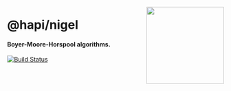 <a href="http://hapijs.com"><img src="https://raw.githubusercontent.com/hapijs/assets/master/images/family.png" width="180px" align="right" /></a>

# @hapi/nigel

#### Boyer-Moore-Horspool algorithms.

[![Build Status](https://secure.travis-ci.org/hapijs/nigel.svg)](http://travis-ci.org/hapijs/nigel)
